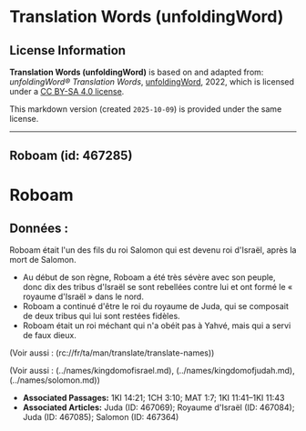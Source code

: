 # Translation Words (unfoldingWord)

## License Information

**Translation Words (unfoldingWord)** is based on and adapted from: _unfoldingWord® Translation Words_, [unfoldingWord](https://unfoldingword.org/utw), 2022, which is licensed under a [CC BY-SA 4.0 license](https://creativecommons.org/licenses/by-sa/4.0/legalcode.en).

This markdown version (created `2025-10-09`) is provided under the same license.



--------------------------------

## Roboam (id: 467285)

Roboam
======

Données :
---------

Roboam était l'un des fils du roi Salomon qui est devenu roi d'Israël, après la mort de Salomon.

* Au début de son règne, Roboam a été très sévère avec son peuple, donc dix des tribus d'Israël se sont rebellées contre lui et ont formé le « royaume d'Israël » dans le nord.
* Roboam a continué d'être le roi du royaume de Juda, qui se composait de deux tribus qui lui sont restées fidèles.
* Roboam était un roi méchant qui n'a obéit pas à Yahvé, mais qui a servi de faux dieux.

(Voir aussi : (rc://fr/ta/man/translate/translate\-names))

(Voir aussi : (../names/kingdomofisrael.md), (../names/kingdomofjudah.md), (../names/solomon.md))

* **Associated Passages:** 1KI 14:21; 1CH 3:10; MAT 1:7; 1KI 11:41–1KI 11:43
* **Associated Articles:** Juda (ID: 467069); Royaume d'Israël (ID: 467084); Juda (ID: 467085); Salomon (ID: 467364)

